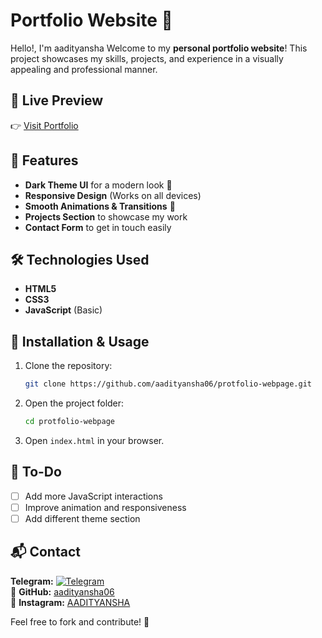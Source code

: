 # Portfolio Website 🚀

Hello!, I'm aadityansha 
Welcome to my **personal portfolio website**! This project showcases my skills, projects, and experience in a visually appealing and professional manner.

## 🔗 Live Preview
👉 [Visit Portfolio](https://aadityansha06.github.io/protfolio-webpage/#home)

## 📌 Features
- **Dark Theme UI** for a modern look 🌙
- **Responsive Design** (Works on all devices)
- **Smooth Animations & Transitions** 🎨
- **Projects Section** to showcase my work
- **Contact Form** to get in touch easily

## 🛠️ Technologies Used
- **HTML5**
- **CSS3**
- **JavaScript** (Basic)

## 🚀 Installation & Usage
1. Clone the repository:
   ```bash
   git clone https://github.com/aadityansha06/protfolio-webpage.git
   ```
2. Open the project folder:
   ```bash
   cd protfolio-webpage
   ```
3. Open `index.html` in your browser.

## 📝 To-Do
- [ ] Add more JavaScript interactions
- [ ] Improve animation and responsiveness 
- [ ] Add different theme section

## 📬 Contact
  **Telegram:** [![Telegram](https://img.shields.io/badge/Telegram-2CA5E0?style=for-the-badge&logo=telegram&logoColor=white)](https://t.me/aadityansha)  
🔗 **GitHub:** [aadityansha06](https://github.com/aadityansha06)  
📸 **Instagram:** [AADITYANSHA](https://www.instagram.com/_dont_distrube/)    

Feel free to fork and contribute! 🚀
